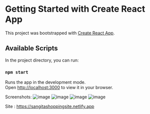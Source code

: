 # Getting Started with Create React App

This project was bootstrapped with [Create React App](https://github.com/facebook/create-react-app).

## Available Scripts

In the project directory, you can run:

### `npm start`

Runs the app in the development mode.\
Open [http://localhost:3000](http://localhost:3000) to view it in your browser.

Screenshots:
![image](https://github.com/user-attachments/assets/41d6e918-90df-4602-8be0-b77c485a0343)
![image](https://github.com/user-attachments/assets/cc8cdac1-f096-486a-83a7-b97fe8bc4e7e)
![image](https://github.com/user-attachments/assets/759dfd6d-a89b-4540-aab2-30dfbfaa1724)
![image](https://github.com/user-attachments/assets/1ca01eb6-ec83-495c-b1b8-fe788ca1b1f5)


Site : https://sangitashoppingsite.netlify.app
